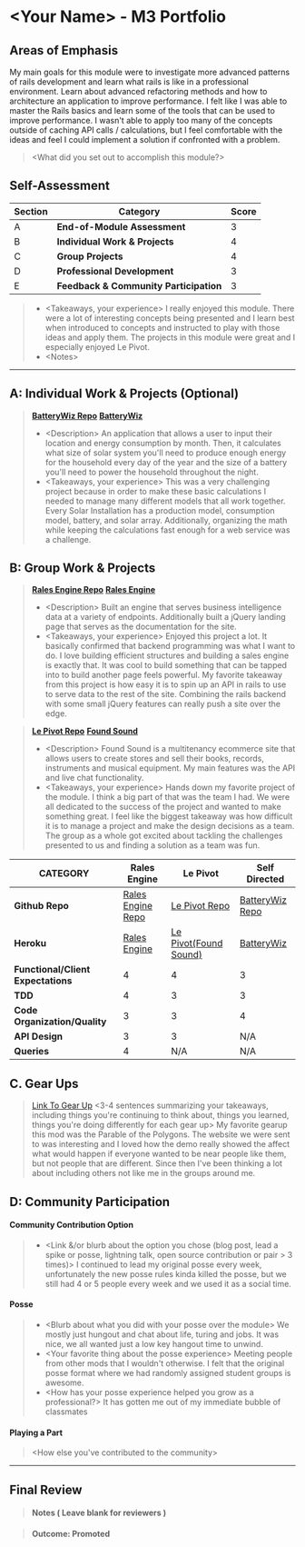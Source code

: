 # \<Your Name> - M3 Portfolio

## Areas of Emphasis

My main goals for this module were to investigate more advanced patterns of rails development and learn what rails is like in a professional environment. Learn about advanced refactoring methods and how to architecture an application to improve performance. I felt like I was able to master the Rails basics and learn some of the tools that can be used to improve performance. I wasn't able to apply too many of the concepts outside of caching API calls / calculations, but I feel comfortable with the ideas and feel I could implement a solution if confronted with a problem.
> \<What did you set out to accomplish this module?>

## Self-Assessment

| Section | Category | Score |
| --- | ----- | --- |
| A | **End-of-Module Assessment** | 3 |
| B | **Individual Work & Projects** | 4 |
| C | **Group Projects** | 4 |
| D | **Professional Development** | 3 |
| E | **Feedback & Community Participation** | 3 |

>* \<Takeaways, your experience>
I really enjoyed this module. There were a lot of interesting concepts being presented and I learn best when introduced to concepts and instructed to play with those ideas and apply them. The projects in this module were great and I especially enjoyed Le Pivot.
>* \<Notes>

-----------------------

## A: Individual Work & Projects (Optional)

> **[BatteryWiz Repo](https://github.com/Maxscores/batterywiz)**
> **[BatteryWiz](https://batterywiz.herokuapp.com/)**
>* \<Description>
An application that allows a user to input their location and energy consumption by month. Then, it calculates what size of solar system you'll need to produce enough energy for the household every day of the year and the size of a battery you'll need to power the household throughout the night.
>* \<Takeaways, your experience>
This was a very challenging project because in order to make these basic calculations I needed to manage many different models that all work together. Every Solar Installation has a production model, consumption model, battery, and solar array. Additionally, organizing the math while keeping the calculations fast enough for a web service was a challenge.

## B: Group Work & Projects

> **[Rales Engine Repo](https://github.com/Maxscores/rales_engine)**
> **[Rales Engine](https://rales-engine-1710.herokuapp.com/)**
>* \<Description>
Built an engine that serves business intelligence data at a variety of endpoints. Additionally built a jQuery landing page that serves as the documentation for the site.
>* \<Takeaways, your experience>
Enjoyed this project a lot. It basically confirmed that backend programming was what I want to do. I love building efficient structures and building a sales engine is exactly that. It was cool to build something that can be tapped into to build another page feels powerful. My favorite takeaway from this project is how easy it is to spin up an API in rails to use to serve data to the rest of the site. Combining the rails backend with some small jQuery features can really push a site over the edge.

> **[Le Pivot Repo](https://github.com/Maxscores/le_pivot)**
> **[Found Sound](https://found-sound.herokuapp.com/)**
>* \<Description>
Found Sound is a multitenancy ecommerce site that allows users to create stores and sell their books, records, instruments and musical equipment. My main features was the API and live chat functionality.
>* \<Takeaways, your experience>
Hands down my favorite project of the module. I think a big part of that was the team I had. We were all dedicated to the success of the project and wanted to make something great. I feel like the biggest takeaway was how difficult it is to manage a project and make the design decisions as a team. The group as a whole got excited about tackling the challenges presented to us and finding a solution as a team was fun.


| CATEGORY | Rales Engine | Le Pivot | Self Directed |
| --- | --- | --- | --- |
| **Github Repo** | [Rales Engine Repo](https://github.com/Maxscores/rales_engine) | [Le Pivot Repo](https://github.com/Maxscores/le_pivot) | [BatteryWiz Repo](https://github.com/Maxscores/batterywiz) |
| **Heroku** | [Rales Engine](https://rales-engine-1710.herokuapp.com/) | [Le Pivot(Found Sound)](https://found-sound.herokuapp.com/) | [BatteryWiz](https://batterywiz.herokuapp.com/) |
| **Functional/Client Expectations** | 4 | 4 | 3 |
| **TDD** | 4 | 3 | 3 |
| **Code Organization/Quality** | 3 | 3 | 4 |
| **API Design** | 3 | 3 | N/A |
| **Queries** | 4 | N/A | N/A |

## C. **Gear Ups**

> [Link To Gear Up]()
\<3-4 sentences summarizing your takeaways, including things you're continuing to think about, things you learned, things you're doing differently for each gear up>
My favorite gearup this mod was the Parable of the Polygons. The website we were sent to was interesting and I loved how the demo really showed the affect what would happen if everyone wanted to be near people like them, but not people that are different. Since then I've been thinking a lot about including others not like me in the groups around me.

## D: Community Participation

#### **Community Contribution Option**
>* \<Link &/or blurb about the option you chose (blog post, lead a spike or posse, lightning talk, open source contribution or pair > 3 times)>
> I continued to lead my original posse every week, unfortunately the new posse rules kinda killed the posse, but we still had 4 or 5 people every week and we used it as a social time.

#### **Posse**
  >* \<Blurb about what you did with your posse over the module>
  We mostly just hungout and chat about life, turing and jobs. It was nice, we all wanted just a low key hangout time to unwind.
  >* \<Your favorite thing about the posse experience>
  Meeting people from other mods that I wouldn't otherwise. I felt that the original posse format where we had randomly assigned student groups is awesome.
  >* \<How has your posse experience helped you grow as a professional?>
  It has gotten me out of my immediate bubble of classmates

#### **Playing a Part**

> \<How else you've contributed to the community>

------------------

## Final Review

> #### Notes ( Leave blank for reviewers )

> #### Outcome: Promoted
